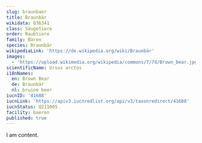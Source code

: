 ```yaml
---
slug: braunbaer
title: Braunbär
wikidata: Q36341
class: Säugetiere
order: Raubtiere
family: Bären
species: Braunbär
wikipediaLink: 'https://de.wikipedia.org/wiki/Braunbär'
images:
  - 'https://upload.wikimedia.org/wikipedia/commons/7/7d/Brown_bear.jpg'
scientificName: Ursus arctos
i18nNames:
  en: Brown Bear
  de: Braunbär
  nl: bruine beer
iucnID: '41688'
iucnLink: 'https://apiv3.iucnredlist.org/api/v3/taxonredirect/41688'
iucnStatus: Q211005
facility: baeren
published: true
---
```


I am content.
